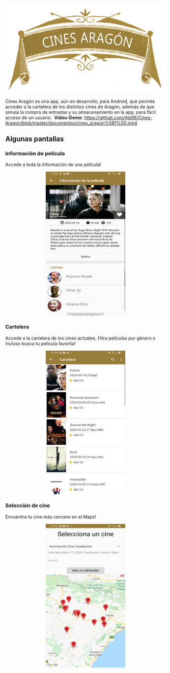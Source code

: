 ![Cines Aragón](https://github.com/jhb96/Cines-Aragon/blob/master/documentos/cines%20aragon.png)


Cines Aragón es una app, aún en desarrollo, para Android, que permite acceder a la cartelera de los distintos cines de Aragón, además de que simula la compra de entradas y su almacenamiento en la app, para fácil acceso de un usuario.&nbsp;
**Vídeo-Demo**: https://github.com/jhb96/Cines-Aragon/blob/master/documentos/cines_aragon%5B1%5D.mp4


## Algunas pantallas

### Información de película
Accede a toda la información de una película!&nbsp;
<p align="center">
<img src="https://github.com/jhb96/Cines-Aragon/blob/master/documentos/pelicula.jpg" width="250" height="450">
</p>


### Cartelera
Accede a la cartelera de los cines actuales, filtra películas por género o incluso busca tu película favorita!&nbsp;

<p align="center">
<img src="https://github.com/jhb96/Cines-Aragon/blob/master/documentos/cartelera.jpg" width="250" height="450">
</p>

### Selección de cine
Encuentra tu cine más cercano en el Maps!&nbsp;

<p align="center">
<img src="https://github.com/jhb96/Cines-Aragon/blob/master/documentos/maps.jpg" width="250" height="450">
</p>


